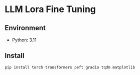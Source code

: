 # LLM Lora Fine Tuning

## Environment
- Python: 3.11

## Install
```bash
pip install torch transformers peft gradio tqdm matplotlib
```